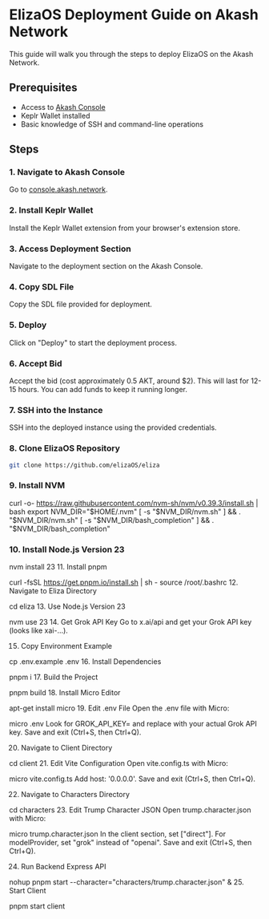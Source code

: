 # ElizaOS Deployment Guide on Akash Network

This guide will walk you through the steps to deploy ElizaOS on the Akash Network.

## Prerequisites

- Access to [Akash Console](https://console.akash.network)
- Keplr Wallet installed
- Basic knowledge of SSH and command-line operations

## Steps

### 1. Navigate to Akash Console

Go to [console.akash.network](https://console.akash.network).

### 2. Install Keplr Wallet

Install the Keplr Wallet extension from your browser's extension store.

### 3. Access Deployment Section

Navigate to the deployment section on the Akash Console.

### 4. Copy SDL File

Copy the SDL file provided for deployment.

### 5. Deploy

Click on "Deploy" to start the deployment process.

### 6. Accept Bid

Accept the bid (cost approximately 0.5 AKT, around $2). This will last for 12-15 hours. You can add funds to keep it running longer.

### 7. SSH into the Instance

SSH into the deployed instance using the provided credentials.

### 8. Clone ElizaOS Repository

```sh
git clone https://github.com/elizaOS/eliza
```

### 9. Install NVM

curl -o- https://raw.githubusercontent.com/nvm-sh/nvm/v0.39.3/install.sh | bash
export NVM_DIR="\$HOME/.nvm"
[ -s "\$NVM_DIR/nvm.sh" ] && \. "\$NVM_DIR/nvm.sh"
[ -s "\$NVM_DIR/bash_completion" ] && \. "\$NVM_DIR/bash_completion"

### 10. Install Node.js Version 23

nvm install 23
11. Install pnpm

curl -fsSL https://get.pnpm.io/install.sh | sh -
source /root/.bashrc
12. Navigate to Eliza Directory

cd eliza
13. Use Node.js Version 23

nvm use 23
14. Get Grok API Key
Go to x.ai/api and get your Grok API key (looks like xai-...).

15. Copy Environment Example

cp .env.example .env
16. Install Dependencies

pnpm i
17. Build the Project

pnpm build
18. Install Micro Editor

apt-get install micro
19. Edit .env File
Open the .env file with Micro:


micro .env
Look for GROK_API_KEY=<YOUR-API-KEY> and replace <YOUR-API-KEY> with your actual Grok API key. Save and exit (Ctrl+S, then Ctrl+Q).

20. Navigate to Client Directory

cd client
21. Edit Vite Configuration
Open vite.config.ts with Micro:


micro vite.config.ts
Add host: '0.0.0.0'. Save and exit (Ctrl+S, then Ctrl+Q).

22. Navigate to Characters Directory

cd characters
23. Edit Trump Character JSON
Open trump.character.json with Micro:


micro trump.character.json
In the client section, set ["direct"]. For modelProvider, set "grok" instead of "openai". Save and exit (Ctrl+S, then Ctrl+Q).

24. Run Backend Express API

nohup pnpm start --character="characters/trump.character.json" &
25. Start Client

pnpm start client


